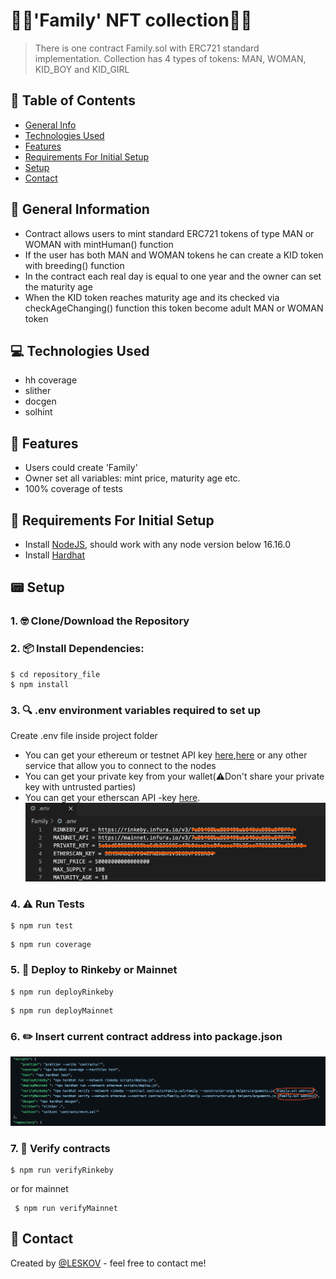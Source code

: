 # 👩‍🚀'Family' NFT collection👩‍💻
> There is one contract Family.sol with ERC721 standard implementation. Collection has 4 types of tokens: MAN, WOMAN, KID_BOY and KID_GIRL
## 🧫 Table of Contents
* [General Info](#general-information)
* [Technologies Used](#technologies-used)
* [Features](#features)
* [Requirements For Initial Setup](#requirements)
* [Setup](#setup)
* [Contact](#contact)



## 🚩 General Information
- Contract allows users to mint standard ERC721 tokens of type MAN or WOMAN with mintHuman() function
- If the user has both MAN and WOMAN tokens he can create a KID token with breeding() function
- In the contract each real day is equal to one year and the owner can set the maturity age
- When the KID token reaches maturity age and its checked via checkAgeChanging() function this token become adult MAN or WOMAN token

 
## 💻 Technologies Used
- hh coverage
- slither
- docgen
- solhint

## 🌟 Features
- Users could create 'Family'
- Owner set all variables: mint price, maturity age etc.
- 100% coverage of tests

## 👀 Requirements For Initial Setup
- Install [NodeJS](https://nodejs.org/en/), should work with any node version below 16.16.0
- Install [Hardhat](https://hardhat.org/)

## 📟 Setup
### 1. 🤓 Clone/Download the Repository
### 2. 📦 Install Dependencies:
```
$ cd repository_file
$ npm install
```
### 3. 🔍  .env environment variables required to set up
Create .env file inside project folder
- You can get your ethereum or testnet API key [here](https://infura.io/dashboard/ethereum),[here](https://www.alchemy.com) or any other service that allow you to connect to the nodes
- You can get your private key from your wallet(⚠️Don't share your private key with untrusted parties) 
- You can get your etherscan API -key [here](https://etherscan.io/myapikey).
![Example screenshot](./helpers/Screenshot8.png)

### 4. ⚠️  Run Tests
```
$ npm run test
```

```
$ npm run coverage
```

### 5. 🚀 Deploy to Rinkeby or Mainnet
```
$ npm run deployRinkeby
``` 
```
$ npm run deployMainnet 
``` 

### 6. ✏️ Insert current contract address into package.json
![Example screenshot](./helpers/Screenshot7.png)

### 7. 📜 Verify contracts
```
$ npm run verifyRinkeby
```

or for mainnet

```
 $ npm run verifyMainnet
```


## 💬 Contact
Created by [@LESKOV](https://www.linkedin.com/in/ivan-lieskov-4b5664189/) - feel free to contact me!
